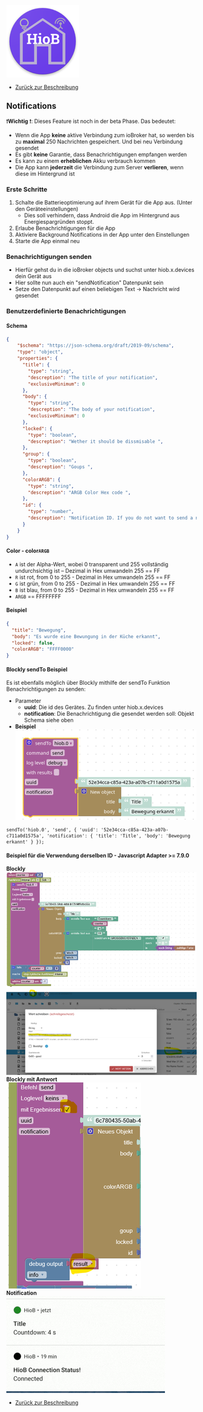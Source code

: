 ![Logo](../../admin/hiob.png)

-   [Zurück zur Beschreibung](/docs/de/README.md)

## Notifications

❗**Wichtig** ❗: Dieses Feature ist noch in der beta Phase. Das bedeutet:

- Wenn die App **keine** aktive Verbindung zum ioBroker hat, so werden bis zu **maximal** 250 Nachrichten gespeichert. Und bei neu Verbindung gesendet
- Es gibt **keine** Garantie, dass Benachrichtigungen empfangen werden
- Es kann zu einem **erheblichen** Akku verbrauch kommen
- Die App kann **jederzeit** die Verbindung zum Server **verlieren**, wenn diese im Hintergrund ist

### Erste Schritte

1. Schalte die Batterieoptimierung auf ihrem Gerät für die App aus. (Unter den Geräteeinstellungen)
   - Dies soll verhindern, dass Android die App im Hintergrund aus Energiespargründen stoppt.
2. Erlaube Benachrichtigungen für die App
3. Aktiviere Background Notifications in der App unter den Einstellungen
4. Starte die App einmal neu

### Benachrichtigungen senden

- Hierfür gehst du in die ioBroker objects und suchst unter hiob.x.devices dein Gerät aus
- Hier sollte nun auch ein "sendNotification" Datenpunkt sein
- Setze den Datenpunkt auf einen beliebigen Text -> Nachricht wird gesendet

### Benutzerdefinierte Benachrichtigungen
#### Schema

```JSON
{
	"$schema": "https://json-schema.org/draft/2019-09/schema",
    "type": "object",
    "properties": {
      "title": {
      	"type": "string",
        "descreption": "The title of your notification",
        "exclusiveMinimum": 0
      },
      "body": {
      	"type": "string",
        "descreption": "The body of your notification",
        "exclusiveMinimum": 0
      },
      "locked": {
      	"type": "boolean",
        "descreption": "Wether it should be dissmisable ",
      },
      "group": {
      	"type": "boolean",
        "descreption": "Goups ",
      },
      "colorARGB": {
      	"type": "string",
        "descreption": "ARGB Color Hex code ",
      },
      "id": {
      	"type": "number",
        "descreption": "Notification ID. If you do not want to send a new notification, give it the same ID and the old one will be overwritten",
      }
    }
}
```

#### Color - color`ARGB`

- `A` ist der Alpha-Wert, wobei 0 transparent und 255 vollständig undurchsichtig ist – Dezimal in Hex umwandeln 255 == FF
- `R` ist rot, from 0 to 255 - Dezimal in Hex umwandeln 255 == FF
- `G` ist grün, from 0 to 255 - Dezimal in Hex umwandeln 255 == FF
- `B` ist blau, from 0 to 255 - Dezimal in Hex umwandeln 255 == FF
- `ARGB` == FFFFFFFF

#### Beispiel
```JSON
{
  "title": "Bewegung",
  "body": "Es wurde eine Bewungung in der Küche erkannt",
  "locked": false,
  "colorARGB": "FFFF0000"
}
```

#### Blockly sendTo Beispiel
Es ist ebenfalls möglich über Blockly mithilfe der sendTo Funktion Benachrichtigungen zu senden:
- Parameter
  - **uuid**: Die id des Gerätes. Zu finden unter hiob.x.devices
  - **notification**: Die Benachrichtigung die gesendet werden soll: Objekt Schema siehe oben
- **Beispiel** <br>
![Example](img/sendToExample.png)
```JS
sendTo('hiob.0', 'send', { 'uuid': '52e34cca-c85a-423a-a07b-c711a0d1575a', 'notification': { 'title': 'Title', 'body': 'Bewegung erkannt' } });
```
#### Beispiel für die Verwendung derselben ID - Javascript Adapter >= 7.9.0
**Blockly** <br>
![Example](img/notificationBlockly2.png) <br>
![Example](img/notificationID.png) <br>
**Blockly mit Antwort** <br>
![Example](img/notificationCallback.png) <br>
**Notification** <br>
![Example](img/notificationIDExample.gif)

-   [Zurück zur Beschreibung](/docs/de/README.md)